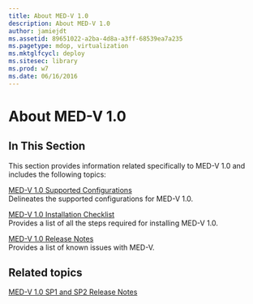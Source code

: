 ```yaml
---
title: About MED-V 1.0
description: About MED-V 1.0
author: jamiejdt
ms.assetid: 89651022-a2ba-4d8a-a3ff-68539ea7a235
ms.pagetype: mdop, virtualization
ms.mktglfcycl: deploy
ms.sitesec: library
ms.prod: w7
ms.date: 06/16/2016
---
```



# About MED-V 1.0


## In This Section


This section provides information related specifically to MED-V 1.0 and includes the following topics:

<a href="" id="med-v-1-0-supported-configurations"></a>[MED-V 1.0 Supported Configurations](med-v-10-supported-configurationsmedv-10.md)  
Delineates the supported configurations for MED-V 1.0.

<a href="" id="med-v-1-0-installation-checklist"></a>[MED-V 1.0 Installation Checklist](med-v-10-installation-checklist.md)  
Provides a list of all the steps required for installing MED-V 1.0.

<a href="" id="med-v-1-0-release-notes"></a>[MED-V 1.0 Release Notes](med-v-10-release-notesmedv-10.md)  
Provides a list of known issues with MED-V.

## Related topics


[MED-V 1.0 SP1 and SP2 Release Notes](med-v-10-sp1-and-sp2-release-notesmedv-10-sp1.md)

 

 





